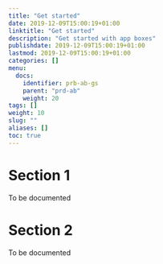 ```yaml
---
title: "Get started"
date: 2019-12-09T15:00:19+01:00
linktitle: "Get started"
description: "Get started with app boxes"
publishdate: 2019-12-09T15:00:19+01:00
lastmod: 2019-12-09T15:00:19+01:00
categories: []
menu:
  docs:
    identifier: prb-ab-gs
    parent: "prd-ab"
    weight: 20
tags: []
weight: 10
slug: ""
aliases: []
toc: true
---
```


# Section 1

To be documented

# Section 2

To be documented
